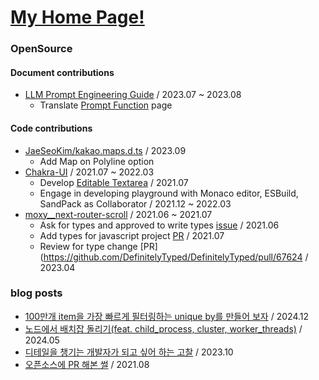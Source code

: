 # [My Home Page!](https://heozeop.kr/)
### OpenSource
#### Document contributions
- [LLM Prompt Engineering Guide](https://github.com/dair-ai/Prompt-Engineering-Guide/pull/244) / 2023.07 ~ 2023.08
  - Translate [Prompt Function](https://www.promptingguide.ai/kr/applications/pf) page
#### Code contributions
- [JaeSeoKim/kakao.maps.d.ts](https://github.com/JaeSeoKim/kakao.maps.d.ts) / 2023.09
  - Add Map on Polyline option 
- [Chakra-UI](https://chakra-ui.com/) / 2021.07 ~ 2022.03
  - Develop [Editable Textarea](https://github.com/chakra-ui/chakra-ui/pull/4443) / 2021.07 
  - Engage in developing playground with Monaco editor, ESBuild, SandPack as Collaborator / 2021.12 ~ 2022.03
- [moxy__next-router-scroll](https://github.com/moxystudio/next-router-scroll) / 2021.06 ~ 2021.07
  - Ask for types and approved to write types [issue](https://github.com/moxystudio/next-router-scroll/issues/8) / 2021.06
  - Add types for javascript project [PR](https://github.com/DefinitelyTyped/DefinitelyTyped/pull/54597) / 2021.07
  - Review for type change [PR](https://github.com/DefinitelyTyped/DefinitelyTyped/pull/67624 / 2023.04

### blog posts
- [100만개 item을 가장 빠르게 필터링하는 unique by를 만들어 보자](https://blog.heozeop.kr/post/fastest-uniqueby/) / 2024.12
- [노드에서 배치잡 돌리기(feat. child_process, cluster, worker_threads)](https://blog.heozeop.kr/post/node-batch-job/) / 2024.05
- [디테일을 챙기는 개발자가 되고 싶어 하는 고찰](https://blog.heozeop.kr/post/detailed-developer/) / 2023.10
- [오픈소스에 PR 해본 썰](https://blog.heozeop.kr/post/learn-and-feel-from-simple-opensource-contribution/) / 2021.08
